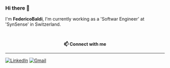 ### Hi there 👋


I'm **FedericoBaldi**, I'm currently working as a 'Softwar Engineer' at 'SynSense' in Switzerland.

<br />
<p align="center" style="font-weight:bold"> 📫 <b>Connect with me</b> <p>

---
  
[![LinkedIn](https://img.shields.io/badge/linkedin-%230077B5.svg?style=for-the-badge&logo=linkedin&logoColor=white)](https://www.linkedin.com/in/federicobaldi-)
[![Gmail](https://img.shields.io/badge/Gmail-D14836?style=for-the-badge&logo=gmail&logoColor=white)](mailto:federico96.baldi@gmail.com)
